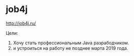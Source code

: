 # job4j
http://job4j.ru/

Цели:
1. Хочу стать профессиональным Java разрабодчиком.
2. и устроиться на работу не позднее марта 2019 года.